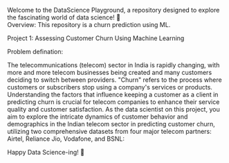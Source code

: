 Welcome to the DataScience Playground, a repository designed to explore the fascinating world of data science! 🚀  
Overview: This repository is a churn prediction using ML.


Project 1: Assessing Customer Churn Using Machine Learning

Problem defination:

The telecommunications (telecom) sector in India is rapidly changing, with more and more telecom businesses being created and many customers deciding to switch between providers. "Churn" refers to the process where customers or subscribers stop using a company's services or products. Understanding the factors that influence keeping a customer as a client in predicting churn is crucial for telecom companies to enhance their service quality and customer satisfaction. As the data scientist on this project, you aim to explore the intricate dynamics of customer behavior and demographics in the Indian telecom sector in predicting customer churn, utilizing two comprehensive datasets from four major telecom partners: Airtel, Reliance Jio, Vodafone, and BSNL:

Happy Data Science-ing! 🎉 

